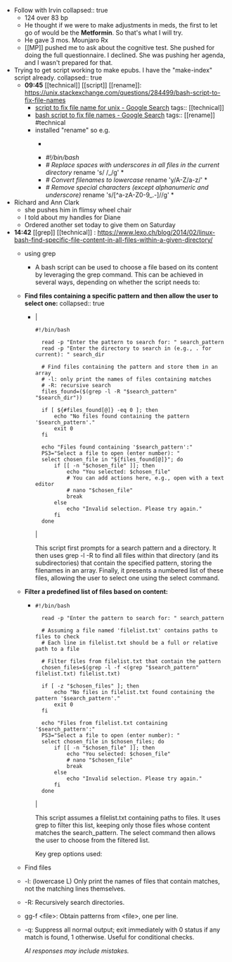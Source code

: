 - Follow with Irvin
  collapsed:: true
	- 124 over 83 bp
	- He thought if we were to make adjustments in meds, the first to let go of would be the **Metformin**.  So that's what I will try.
	- He gave 3 mos. Mounjaro Rx
	- [[MP]] pushed me to ask about the cognitive test. She pushed for doing the full questionnaire. I declined. She was pushing her agenda, and I wasn't prepared for that.
- Trying to get script working to make epubs. I have the  "make-index" script already.
  collapsed:: true
	- **09:45** [[technical]] [[script]] [[rename]]:   https://unix.stackexchange.com/questions/284499/bash-script-to-fix-file-names
		- [script to fix file name for unix - Google Search](https://www.google.com/search?q=script+to+fix+file+name+for+unix&sca_esv=fa545b2fcd0b4c1a&rlz=1CAVMHK_enCA1169&sxsrf=AE3TifMZhmgYiL-H7rPCyh2Y500SP07TTw%3A1755089207505&ei=N4mcaN_CHoGVwbkPjJOvuAI&ved=0ahUKEwifuozm6IePAxWBSjABHYzJCycQ4dUDCBA&uact=5&oq=script+to+fix+file+name+for+unix&gs_lp=Egxnd3Mtd2l6LXNlcnAiIHNjcmlwdCB0byBmaXggZmlsZSBuYW1lIGZvciB1bml4MgUQIRigATIFECEYoAEyBRAhGKABMgUQIRigATIFECEYoAEyBRAhGJ8FMgUQIRifBTIFECEYnwVIo4gBUK5wWO2DAXABeACQAQCYAbcBoAGbC6oBBDAuMTC4AQPIAQD4AQGYAgqgArMKwgIKEAAYsAMY1gQYR8ICBhAAGBYYHsICCxAAGIAEGIYDGIoFwgIFEAAY7wXCAggQABiiBBiJBcICCBAAGIAEGKIEwgIHECEYoAEYCsICBRAhGKsCmAMAiAYBkAYIkgcDMS45oAecRbIHAzAuObgHqQrCBwUyLTkuMcgHNA&sclient=gws-wiz-serp)
		  tags:: [[technical]]
		- [bash script to fix file names - Google Search](https://www.google.com/search?q=bash+script+to+fix+file+names&rlz=1CAVMHK_enCA1169&oq=bash+script+to+fix+file+names&gs_lcrp=EgZjaHJvbWUyBggAEEUYOTIGCAEQRRg80gEJMTEzMDRqMGo3qAIAsAIA&sourceid=chrome&ie=UTF-8)
		  tags:: [[rename]] #technical
		- installed "rename" so e.g.
			- >
			- *#!/bin/bash*
			- *# Replace spaces with underscores in all files in the current directory*
			  rename 's/ /_/g' *
			- *# Convert filenames to lowercase*
			  rename 'y/A-Z/a-z/' *
			- *# Remove special characters (except alphanumeric and underscore)*
			  rename 's/[^a-zA-Z0-9_.-]//g' *
- Richard and Ann Clark
	- she pushes him in flimsy wheel chair
	- I told about my handles for Diane
	- Ordered another set today to give them on Saturday
- **14:42** [[grep]] [[technical]] :  https://www.lexo.ch/blog/2014/02/linux-bash-find-specific-file-content-in-all-files-within-a-given-directory/
	- using grep
		- A bash script can be used to choose a file based on its content by leveraging the grep command. This can be achieved in several ways, depending on whether the script needs to:
	- **Find files containing a specific pattern and then allow the user to select one:**
	  collapsed:: true
		- | 
		  
		  ```
		  #!/bin/bash
		  
		    read -p "Enter the pattern to search for: " search_pattern
		    read -p "Enter the directory to search in (e.g., . for current): " search_dir
		  
		    # Find files containing the pattern and store them in an array
		    # -l: only print the names of files containing matches
		    # -R: recursive search
		    files_found=($(grep -l -R "$search_pattern" "$search_dir"))
		  
		    if [ ${#files_found[@]} -eq 0 ]; then
		        echo "No files found containing the pattern '$search_pattern'."
		        exit 0
		    fi
		  
		    echo "Files found containing '$search_pattern':"
		    PS3="Select a file to open (enter number): "
		    select chosen_file in "${files_found[@]}"; do
		        if [[ -n "$chosen_file" ]]; then
		            echo "You selected: $chosen_file"
		            # You can add actions here, e.g., open with a text editor
		            # nano "$chosen_file"
		            break
		        else
		            echo "Invalid selection. Please try again."
		        fi
		    done
		  ```
		  
		  |
		  
		  This script first prompts for a search pattern and a directory. It then uses grep -l -R to find all files within that directory (and its subdirectories) that contain the specified pattern, storing the filenames in an array. Finally, it presents a numbered list of these files, allowing the user to select one using the select command.
	- **Filter a predefined list of files based on content:**
		- ```
		  #!/bin/bash
		  
		    read -p "Enter the pattern to search for: " search_pattern
		  
		    # Assuming a file named 'filelist.txt' contains paths to files to check
		    # Each line in filelist.txt should be a full or relative path to a file
		    
		    # Filter files from filelist.txt that contain the pattern
		    chosen_files=$(grep -l -f <(grep "$search_pattern" filelist.txt) filelist.txt)
		  
		    if [ -z "$chosen_files" ]; then
		        echo "No files in filelist.txt found containing the pattern '$search_pattern'."
		        exit 0
		    fi
		  
		    echo "Files from filelist.txt containing '$search_pattern':"
		    PS3="Select a file to open (enter number): "
		    select chosen_file in $chosen_files; do
		        if [[ -n "$chosen_file" ]]; then
		            echo "You selected: $chosen_file"
		            # nano "$chosen_file"
		            break
		        else
		            echo "Invalid selection. Please try again."
		        fi
		    done
		  ```
		  
		  |
		  
		  This script assumes a filelist.txt containing paths to files. It uses grep to filter this list, keeping only those files whose content matches the search_pattern. The select command then allows the user to choose from the filtered list. 
		  
		  Key grep options used:
	- Find files
	- -l: (lowercase L) Only print the names of files that contain matches, not the matching lines themselves.
	- -R: Recursively search directories.
	- gg-f &lt;file&gt;: Obtain patterns from &lt;file&gt;, one per line.
	- -q: Suppress all normal output; exit immediately with 0 status if any match is found, 1 otherwise. Useful for conditional checks. 
	  
	  *AI responses may include mistakes.*